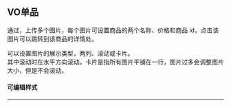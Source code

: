 ## VO单品
通过<explain project="gls" :proplist="['图片批量上传与设置']"></explain>，上传多个图片，每个图片可设置商品的两个名称、价格和商品 id，点击该图片可以跳转到该商品的详情处。

可以设置图片的展示类型，两列、滚动或卡片。  
其中滚动时在水平方向滚动。卡片是指所有图片平铺在一行，图片过多会调整图片大小，但是不会滚动。

#### 可编辑样式
---
<explain project="gls" :proplist="['留白','边距','背景色']"/></explain>

